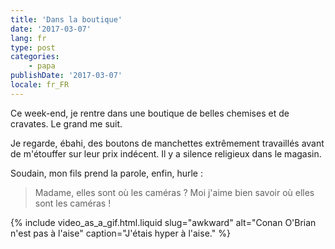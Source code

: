 ```yaml
---
title: 'Dans la boutique'
date: '2017-03-07'
lang: fr
type: post
categories:
    - papa
publishDate: '2017-03-07'
locale: fr_FR
---
```


Ce week-end, je rentre dans une boutique de belles chemises et de cravates. Le grand me suit. 

<!-- more -->

Je regarde, ébahi, des boutons de manchettes extrêmement travaillés avant de m'étouffer sur leur prix indécent. Il y a silence religieux dans le magasin.

Soudain, mon fils prend la parole, enfin, hurle : 

> Madame, elles sont où les caméras ? Moi j'aime bien savoir où elles sont les caméras !

{% include video_as_a_gif.html.liquid
    slug="awkward"
    alt="Conan O'Brian n'est pas à l'aise"
    caption="J'étais hyper à l'aise."
%}